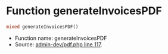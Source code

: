 Function generateInvoicesPDF
===========================





```php
mixed generateInvoicesPDF()
```

* Function name: generateInvoicesPDF
* Source: [admin-dev/pdf.php line 117](https://github.com/PrestaShop/PrestaShop/blob/1.5.0.1/admin-dev/pdf.php#L117).

